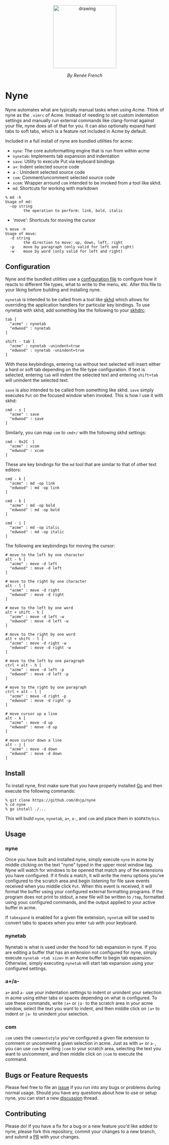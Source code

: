<div style="text-align:center">
  <img src="https://raw.githubusercontent.com/dnjp/nyne/master/resources/glenda.jpg" alt="drawing" width="200"/>
  <p style="font-style: italic;">By Renée French</p>
</div>

# Nyne

Nyne automates what are typically manual tasks when using Acme. Think of nyne as
the `.vimrc` of Acme. Instead of needing to set custom indentation settings and
manually run external commands like clang-format against your file, nyne does
all of that for you. It can also optionally expand hard tabs to soft tabs, which
is a feature not included in Acme by default.

Included in a full install of nyne are bundled utilities for acme:

- `nyne`: The core autoformatting engine that is run from within acme
- `nynetab`: Implements tab expansion and indentation
- `save`: Utility to execute Put via keyboard bindings
- `a+`: Indent selected source code
- `a-`: Unindent selected source code
- `com`: Comment/uncomment selected source code
- `xcom`: Wrapper arround `com` intended to be invoked from a tool like skhd.
- `md`: Shortcuts for working with markdown

```
% md -h
Usage of md:
  -op string
    	the operation to perform: link, bold, italic
```

- 'move': Shortcuts for moving the cursor

```
% move -h
Usage of move:
  -d string
    	the direction to move: up, down, left, right
  -p	move by paragraph (only valid for left and right)
  -w	move by word (only valid for left and right)
```

## Configuration

Nyne and the bundled utilities use a [configuration
file](https://github.com/dnjp/nyne/blob/master/config.go) to configure
how it reacts to different file types, what to write to the menu, etc.
Alter this file to your liking before building and installing nyne.

`nynetab` is intended to be called from a tool like
[skhd](https://github.com/koekeishiya/skhd) which allows for
overriding the application handlers for particular key bindings. To
use nynetab with skhd, add something like the following to your
[skhdrc](https://github.com/koekeishiya/skhd/blob/master/examples/skhdrc):

```
tab [
  "acme" : nynetab
  "edwood" : nynetab
]

shift - tab [
  "acme" : nynetab -unindent=true
  "edwood" : nynetab -unindent=true
]
```

With these keybindings, entering `tab` without text selected will
insert either a hard or soft tab depending on the file type
configuration. If text is selected, entering `tab` will indent the
selected text and entering `shift+tab` will unindent the selected
text.

`save` is also intended to be called from something like skhd. `save`
simply executes `Put` on the focused window when invoked. This is how
I use it with skhd:

```
cmd - s [
  "acme" : save
  "edwood" : save
]
```

Similarly, you can map `com` to `cmd+/` with the following skhd settings:

```
cmd - 0x2C  [
  "acme" : xcom
  "edwood" : xcom
]
```

These are key bindings for the `md` tool that are similar to that of
other text editors:

```
cmd - k [
  "acme" : md -op link
  "edwood" : md -op link
]

cmd - b [
  "acme" : md -op bold
  "edwood" : md -op bold
]

cmd - i [
  "acme" : md -op italic
  "edwood" : md -op italic
]
```

The following are keybindings for moving the cursor:

```
# move to the left by one character
alt - h [
  "acme" : move -d left
  "edwood" : move -d left
]

# move to the right by one character
alt - l [
  "acme" : move -d right
  "edwood" : move -d right
]

# move to the left by one word
alt + shift - h [
  "acme" : move -d left -w
  "edwood" : move -d left -w
]

# move to the right by one word
alt + shift - l [
  "acme" : move -d right -w
  "edwood" : move -d right -w
]

# move to the left by one paragraph
ctrl + alt - h [
  "acme" : move -d left -p
  "edwood" : move -d left -p
]

# move to the right by one paragraph
ctrl + alt - l [
  "acme" : move -d right -p
  "edwood" : move -d right -p
]

# move cursor up a line
alt - k [
  "acme" : move -d up
  "edwood" : move -d up
]

# move cursor down a line
alt - j [
  "acme" : move -d down
  "edwood" : move -d down
]
```

## Install

To install nyne, first make sure that you have properly installed
[Go](https://go.dev/learn/) and then execute the following commands:

```
% git clone https://github.com/dnjp/nyne
% cd nyne
% go install ./...
```

This will build `nyne`, `nynetab`, `a+`, `a-`, and `com` and place them in
`$GOPATH/bin`.

## Usage

### nyne

Once you have built and installed nyne, simply execute `nyne` in acme by middle
clicking on the text "nyne" typed in the upper most window tag. Nyne will watch
for windows to be opened that match any of the extensions you have configured.
If it finds a match, it will write the menu options you've configured to the
scratch area and begin listening for file save events received when you middle
click `Put`. When this event is received, it will format the buffer using your
configured external formatting programs. If the program does not print to
stdout, a new file will be written to `/tmp`, formatted using youc configured
commands, and the output applied to your active buffer in acme.

If `tabexpand` is enabled for a given file extension, `nynetab` will be used to
convert tabs to spaces when you enter `tab` with your keyboard.

### nynetab

Nynetab is what is used under the hood for tab expansion in nyne. If you are
editing a buffer that has an extension not configured for nyne, simply execute
`nynetab <tab size>` in an Acme buffer to begin tab expansion. Otherwise, simply
executing `nynetab` will start tab expansion using your configured settings.

### a+/a-

`a+` and `a-` use your indentation settings to indent or unindent your selection
in acme using either tabs or spaces depending on what is configured. To use
these commands, write `|a+` or `|a-` to the scratch area in your acme window,
select the text you want to indent, and then middle click on `|a+` to indent or
`|a-` to unindent your selection.

### com

`com` uses the `commentstyle` you've configured a given file extension to
comment or uncomment a given selection in acme. Just as with `a+` or `a-`, you
can use `com` by writing `|com` to your scratch area, selecting the text you
want to un/comment, and then middle click on `|com` to execute the command.

## Bugs or Feature Requests

Please feel free to file an [issue](https://github.com/dnjp/nyne/issues) if you
run into any bugs or problems during normal usage. Should you have any questions
about how to use or setup nyne, you can start a new
[discussion](https://github.com/dnjp/nyne/discussions) thread.

## Contributing

Please do! If you have a fix for a bug or a new feature you'd like added to
nyne, please fork this repository, commit your changes to a new branch, and
submit a [PR](https://github.com/dnjp/nyne/pulls) with your changes.
